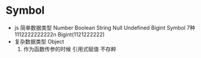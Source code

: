 # Symbol

- js 简单数据类型
    Number Boolean String Null Undefined
    Bigint Symbol 7种
    1112222222222n 
    Bigint(1121222222)  
- 复杂数据类型  Object
    1. 作为函数传参的时候  引用式赋值
        不存粹
